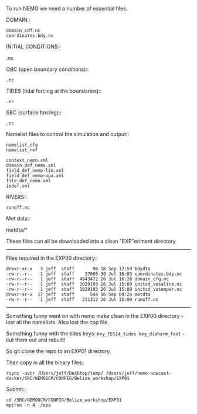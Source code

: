 To run NEMO we need a number of essential files.

DOMAIN::

	domain_cdf.nc
	coordinates.bdy.nc

INITIAL CONDITIONS::

  .nc

OBC (open boundary conditions)::

	.nc

TIDES (tidal forcing at the boundaries)::

	.nc

SBC (surface forcing)::

	.nc


Namelist files to control the simulation and output::

	namelist_cfg
	namelist_ref

	context_nemo.xml
	domain_def_nemo.xml
	field_def_nemo-lim.xml
	field_def_nemo-opa.xml
	file_def_nemo.xml
	iodef.xml

RIVERS::

	runoff.nc

Met data::

 metdta/*

These files can all be downloaded into a clean "EXP"eriment directory

---

Files required in the EXP00 directory::

	drwxr-xr-x   3 jeff  staff       96 18 Sep 12:59 bdydta
	-rw-r--r--   1 jeff  staff    37065 30 Jul 16:03 coordinates.bdy.nc
	-rw-r--r--   1 jeff  staff  4943472 26 Jul 16:28 domain_cfg.nc
	-rw-r--r--   1 jeff  staff  1029193 26 Jul 15:09 initcd_vosaline.nc
	-rw-r--r--   1 jeff  staff  1029193 26 Jul 15:09 initcd_votemper.nc
	drwxr-xr-x  17 jeff  staff      544 16 Sep 09:24 metdta
	-rw-r--r--   1 jeff  staff   211312 26 Jul 15:09 runoff.nc

---


Something funny went on with nemo make clean in the EXP00 directory - lost all the namelists. Also lost the cpp file.

Something funny with the tides keys:  ``key_FES14_tides key_diaharm_fast`` -
cut them out and rebuilt!

So git clone the repo to an EXP01 directory.

Then copy in all the binary files::


	rsync -uvtr /Users/jeff/Desktop/temp/ /Users/jeff/nemo-nowcast-docker/SRC/NEMOGCM/CONFIG/Belize_workshop/EXP01


Submit::

	cd /SRC/NEMOGCM/CONFIG/Belize_workshop/EXP01
	mpirun -n 4 ./opa
